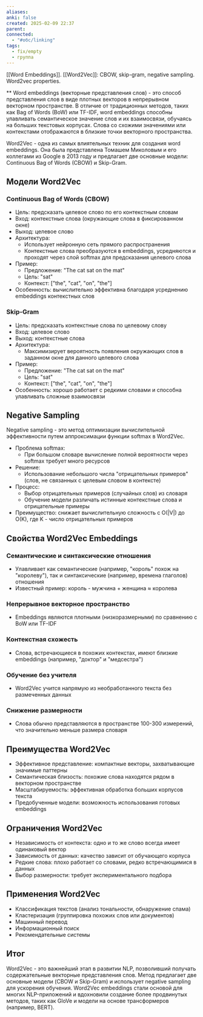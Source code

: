 ```yaml
---
aliases: 
anki: false
created: 2025-02-09 22:37
parent: 
connected:
  - "#обс/linking"
tags:
  - fix/empty
  - группа
---
```

[[Word Embeddings]]. [[Word2Vec]]: CBOW, skip-gram, negative sampling. Word2vec properties.

**
Word embeddings (векторные представления слов) - это способ представления слов в виде плотных векторов в непрерывном векторном пространстве. В отличие от традиционных методов, таких как Bag of Words (BoW) или TF-IDF, word embeddings способны улавливать семантическое значение слов и их взаимосвязи, обучаясь на больших текстовых корпусах. Слова со схожими значениями или контекстами отображаются в близкие точки векторного пространства.

Word2Vec - одна из самых влиятельных техник для создания word embeddings. Она была представлена Томашем Миколовым и его коллегами из Google в 2013 году и предлагает две основные модели: Continuous Bag of Words (CBOW) и Skip-Gram.

## Модели Word2Vec

### Continuous Bag of Words (CBOW)

- Цель: предсказать целевое слово по его контекстным словам
- Вход: контекстные слова (окружающие слова в фиксированном окне)
- Выход: целевое слово
- Архитектура:
  - Использует нейронную сеть прямого распространения
  - Контекстные слова преобразуются в embeddings, усредняются и проходят через слой softmax для предсказания целевого слова
- Пример:
  - Предложение: "The cat sat on the mat"
  - Цель: "sat"
  - Контекст: ["the", "cat", "on", "the"]
- Особенность: вычислительно эффективна благодаря усреднению embeddings контекстных слов

### Skip-Gram

- Цель: предсказать контекстные слова по целевому слову
- Вход: целевое слово
- Выход: контекстные слова
- Архитектура:
  - Максимизирует вероятность появления окружающих слов в заданном окне для данного целевого слова
- Пример:
  - Предложение: "The cat sat on the mat"
  - Цель: "sat"
  - Контекст: ["the", "cat", "on", "the"]
- Особенность: хорошо работает с редкими словами и способна улавливать сложные взаимосвязи

## Negative Sampling

Negative sampling - это метод оптимизации вычислительной эффективности путем аппроксимации функции softmax в Word2Vec.

- Проблема softmax:
  - При большом словаре вычисление полной вероятности через softmax требует много ресурсов
- Решение:
  - Использование небольшого числа "отрицательных примеров" (слов, не связанных с целевым словом в контексте)
- Процесс:
  - Выбор отрицательных примеров (случайных слов) из словаря
  - Обучение модели различать истинные контекстные слова и отрицательные примеры
- Преимущество: снижает вычислительную сложность с O(|V|) до O(K), где K - число отрицательных примеров

## Свойства Word2Vec Embeddings

### Семантические и синтаксические отношения
- Улавливает как семантические (например, "король" похож на "королеву"), так и синтаксические (например, времена глаголов) отношения
- Известный пример: король - мужчина + женщина ≈ королева

### Непрерывное векторное пространство
- Embeddings являются плотными (низкоразмерными) по сравнению с BoW или TF-IDF

### Контекстная схожесть
- Слова, встречающиеся в похожих контекстах, имеют близкие embeddings (например, "доктор" и "медсестра")

### Обучение без учителя
- Word2Vec учится напрямую из необработанного текста без размеченных данных

### Снижение размерности
- Слова обычно представляются в пространстве 100-300 измерений, что значительно меньше размера словаря

## Преимущества Word2Vec

- Эффективное представление: компактные векторы, захватывающие значимые паттерны
- Семантическая близость: похожие слова находятся рядом в векторном пространстве
- Масштабируемость: эффективная обработка больших корпусов текста
- Предобученные модели: возможность использования готовых embeddings

## Ограничения Word2Vec

- Независимость от контекста: одно и то же слово всегда имеет одинаковый вектор
- Зависимость от данных: качество зависит от обучающего корпуса
- Редкие слова: плохо работает со словами, редко встречающимися в данных
- Выбор размерности: требует экспериментального подбора

## Применения Word2Vec

- Классификация текстов (анализ тональности, обнаружение спама)
- Кластеризация (группировка похожих слов или документов)
- Машинный перевод
- Информационный поиск
- Рекомендательные системы

## Итог

Word2Vec - это важнейший этап в развитии NLP, позволивший получать содержательные векторные представления слов. Метод предлагает две основные модели (CBOW и Skip-Gram) и использует negative sampling для ускорения обучения. Word2Vec embeddings стали основой для многих NLP-приложений и вдохновили создание более продвинутых методов, таких как GloVe и модели на основе трансформеров (например, BERT).